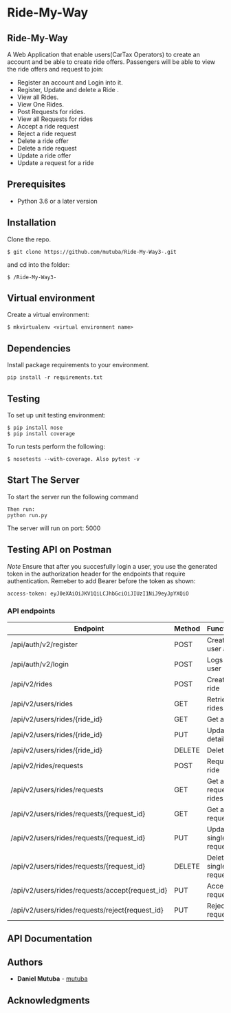 # Ride-My-Way

## Ride-My-Way

A Web Application that enable users(CarTax Operators) to create an account and be able to create ride offers. Passengers will be able to view the ride offers and request to join:

- Register an account and Login into it.
- Register, Update and delete a Ride .
- View all Rides.
- View One Rides.
- Post Requests for rides.
- View all Requests for rides
- Accept a ride request
- Reject a ride request
- Delete a ride offer
- Delete a ride request
- Update a ride offer
- Update a request for a ride

## Prerequisites

- Python 3.6 or a later version

## Installation
Clone the repo.
```
$ git clone https://github.com/mutuba/Ride-My-Way3-.git
```
and cd into the folder:
```
$ /Ride-My-Way3-
```
## Virtual environment
Create a virtual environment:
```
$ mkvirtualenv <virtual environment name>
```
## Dependencies
Install package requirements to your environment.
```
pip install -r requirements.txt
```

## Testing
To set up unit testing environment:

```
$ pip install nose
$ pip install coverage
```

To run tests perform the following:

```
$ nosetests --with-coverage. Also pytest -v
```


## Start The Server
To start the server run the following command
```
Then run:
python run.py 
```
The server will run on port: 5000

## Testing API on Postman

*Note* Ensure that after you succesfully login a user, you use the generated token in the authorization header for the endpoints that require authentication. Remeber to add Bearer before the token as shown:
```
access-token: eyJ0eXAiOiJKV1QiLCJhbGciOiJIUzI1NiJ9eyJpYXQiO 
```


### API endpoints

| Endpoint | Method |  Functionality | Authentication |
| --- | --- | --- | --- |
| /api/auth/v2/register | POST | Creates a user account | FALSE
| /api/auth/v2/login | POST | Logs in a user | TRUE
| /api/v2/rides | POST | Creates a ride | TRUE
| /api/v2/users/rides | GET | Retrieves all rides | TRUE 
| /api/v2/users/rides/{ride_id} | GET | Get a ride | TRUE
| /api/v2/users/rides/{ride_id} | PUT | Update a ride details | TRUE
| /api/v2/users/rides/{ride_id} | DELETE | Delete a ride | TRUE
| /api/v2/rides/requests | POST | Request a ride | TRUE
| /api/v2/users/rides/requests | GET | Get all requests for rides | TRUE
| /api/v2/users/rides/requests/{request_id} | GET | Get a single request | TRUE
| /api/v2/users/rides/requests/{request_id} | PUT | Update a single request | TRUE
| /api/v2/users/rides/requests/{request_id} | DELETE | Delete a single request | TRUE
| /api/v2/users/rides/requests/accept{request_id} | PUT | Accept a request | TRUE
| /api/v2/users/rides/requests/reject{request_id} | PUT | Reject a request | TRUE


## API Documentation

## Authors

* **Daniel Mutuba** - [mutuba](https://github.com/mutuba)

## Acknowledgments